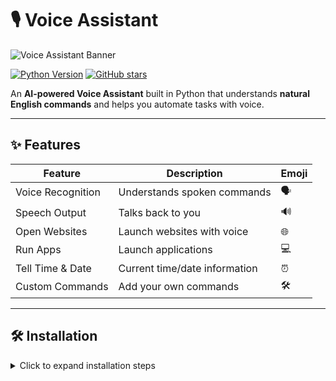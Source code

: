 # 🎙️ Voice Assistant

![Voice Assistant Banner](assets/banner.png)  

[![Python Version](https://img.shields.io/badge/python-3.12-blue?logo=python)](https://www.python.org/) 
[![GitHub stars](https://img.shields.io/github/stars/yPrashanth1984-sudo/voice-assistant?style=social)](https://github.com/yPrashanth1984-sudo/voice-assistant/stargazers)

An **AI-powered Voice Assistant** built in Python that understands **natural English commands** and helps you automate tasks with voice.  

---

## ✨ Features

| Feature | Description | Emoji |
|---------|-------------|-------|
| Voice Recognition | Understands spoken commands | 🗣️ |
| Speech Output | Talks back to you | 🔊 |
| Open Websites | Launch websites with voice | 🌐 |
| Run Apps | Launch applications | 💻 |
| Tell Time & Date | Current time/date information | ⏰ |
| Custom Commands | Add your own commands | 🛠️ |



---

## 🛠️ Installation

<details>
<summary>Click to expand installation steps</summary>

1. **Install dependencies**
```bash
pip install -r requirements.txt
2.Download Vosk model
Place it in the models/ directory:

# Example: small English model
# https://alphacephei.com/vosk/models


3.Verify models directory
Ensure your models/ folder contains the downloaded Vosk model files. For example:

models/
└─ vosk-model-small-en-us-0.15/


4.Run the assistant

python main.py
